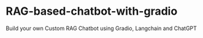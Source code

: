 # RAG-based-chatbot-with-gradio
Build your own Custom RAG Chatbot using Gradio, Langchain and ChatGPT
